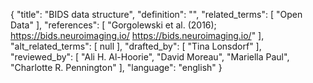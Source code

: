 {
    "title": "BIDS data structure",
    "definition": "",
    "related_terms": [
        "Open Data"
    ],
    "references": [
        "Gorgolewski et al. (2016); https://bids.neuroimaging.io/ https://bids.neuroimaging.io/"
    ],
    "alt_related_terms": [
        null
    ],
    "drafted_by": [
        "Tina Lonsdorf"
    ],
    "reviewed_by": [
        "Ali H. Al-Hoorie",
        "David Moreau",
        "Mariella Paul",
        "Charlotte R. Pennington"
    ],
    "language": "english"
}
